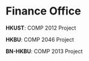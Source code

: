 # Finance Office
**HKUST**: COMP 2012 Project

**HKBU**: COMP 2046 Project

**BN-HKBU**: COMP 2013 Project
